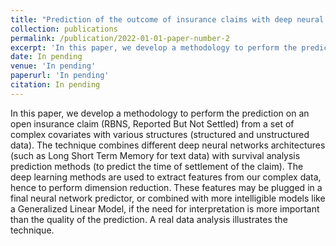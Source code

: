 ```yaml
---
title: "Prediction of the outcome of insurance claims with deep neural networks "
collection: publications
permalink: /publication/2022-01-01-paper-number-2
excerpt: 'In this paper, we develop a methodology to perform the prediction on an open insurance claim (RBNS, Reported But Not Settled) from a set of complex covariates with various structures (structured and unstructured data). The technique combines different deep neural networks architectures (such as Long Short Term Memory for text data) with survival analysis prediction methods (to predict the time of settlement of the claim). The deep learning methods are used to extract features from our complex data, hence to perform dimension reduction. These features may be plugged in a final neural network predictor, or combined with more intelligible models like a Generalized Linear Model, if the need for interpretation is more important than the quality of the prediction. A real data analysis illustrates the technique.'
date: In pending
venue: 'In pending'
paperurl: 'In pending'
citation: In pending
---
```

In this paper, we develop a methodology to perform the prediction on an open insurance claim (RBNS, Reported But Not Settled) from a set of complex covariates with various structures (structured and unstructured data). The technique combines different deep neural networks architectures (such as Long Short Term Memory for text data) with survival analysis prediction methods (to predict the time of settlement of the claim). The deep learning methods are used to extract features from our complex data, hence to perform dimension reduction. These features may be plugged in a final neural network predictor, or combined with more intelligible models like a Generalized Linear Model, if the need for interpretation is more important than the quality of the prediction. A real data analysis illustrates the technique.
